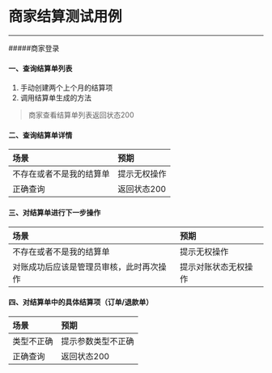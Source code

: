 # 商家结算测试用例

---
#####商家登录
#### 一、查询结算单列表
1. 手动创建两个上个月的结算项
2. 调用结算单生成的方法

> 商家查看结算单列表返回状态200

#### 二、查询结算单详情

| 场景| 预期| 
| :--- | :--- | 
| 不存在或者不是我的结算单| 提示无权操作 | 
| 正确查询| 返回状态200

#### 三、对结算单进行下一步操作

| 场景| 预期| 
| :--- | :--- | 
| 不存在或者不是我的结算单| 提示无权操作 | 
| 对账成功后应该是管理员审核，此时再次操作| 提示对账状态无权操作 | 
#### 四、对结算单中的具体结算项（订单/退款单）

| 场景| 预期| 
| :--- | :--- | 
| 类型不正确| 提示参数类型不正确 | 
| 正确查询| 返回状态200| 











